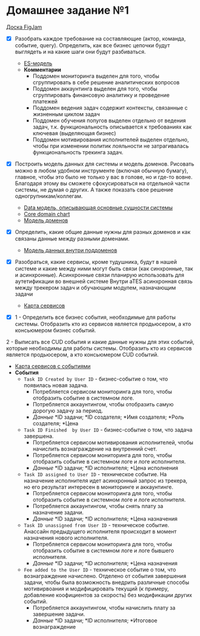 # Домашнее задание №1

[Доска FigJam](https://www.figma.com/file/Ge5Zslipb7gqV0YJta12Mb/aTES?type=whiteboard&node-id=0%3A1&t=IlnV8lPWDGEEVPsF-1)

- [x] Разобрать каждое требование на составляющие (актор, команда, событие, query). Определить, как все бизнес цепочки 
будут выглядеть и на какие шаги они будут разбиваться.
  - [ES-модель](es-model.png)
  - **Комментарии**
    - Поддомен мониторинга выделен для того, чтобы сгруппировать в себе решение аналитических вопросов
    - Поддомен аккаунтинга выделен для того, чтобы сгруппировать финансовую аналитику и проведение платежей
    - Поддомен ведения задач содержит контексты, связанные с жизненным циклом задач
    - Поддомен обучения попугов выделен отдельно от ведения задач, т.к. функциональность описывается к требованиях как 
    ключевая (выделяющая бизнес)
    - Поддомен мотивирования исполнителей выделен отдельно, чтобы при изменении политик лояльности не затрагивалась 
    функциональность трекинга задач.

- [x] Построить модель данных для системы и модель доменов. Рисовать можно в любом удобном инструменте (включая обычную 
бумагу), главное, чтобы это было не только у вас в голове, но и где-то вовне. Благодаря этому вы сможете сфокусироваться
на отдельной части системы, не думая о других. А также показать свое решение одногрупникам/коллегам.
  - [Data модель, описывающая основные сущности системы](data-model-general.png)
  - [Core domain chart](core-domain-chart.png)
  - [Модель доменов](domain-model.png)

- [x] Определить, какие общие данные нужны для разных доменов и как связаны данные между разными доменами.
  - [Модель данных внутри поддоменов](data-in-subdomain.png)

- [x] Разобраться, какие сервисы, кроме тудушника, будут в нашей системе и какие между ними могут быть связи (как 
синхронные, так и асинхронные).
Асинхронные связи планирую использовать для аутетификации во внешней системе
Внутри aTES асинхронная связь между трекером задач и обучающим модулем, назначающим задачи
  - [Карта сервисов](service-map.png)

- [x] 1 - Определить все бизнес события, необходимые для работы системы. Отобразить кто из сервисов является продьюсером, а 
кто консьюмером бизнес событий.

2 - Выписать все CUD события и какие данные нужны для этих событий, которые необходимы для работы системы. Отобразить 
кто из сервисов является продьюсером, а кто консьюмером CUD событий.
  - [Карта сервисов с событиями](events-producing-consuming.png)
  - **События**
    - `Task ID Created by User ID` - бизнес-событие о том, что появилась новая задача. 
      - Потребляется сервисом мониторинга для того, чтобы отобразить событие в системном логе.
      - Потребляется аккаунтингом, чтобы отобразить самую дорогую задачу за период.
      - *Данные* *ID задачи; *ID создателя; *Имя создателя; *Роль создателя; *Цена
    - `Task ID Finished  by User ID` - бизнес-событие о том, что задача завершена.
      - Потребляется сервисом мотивирования исполнителей, чтобы начислить вознаграждение на внутренний счет. 
      - Потребляется сервисом мониторинга для того, чтобы отобразить событие в системном логе и логе исполнителя.
      - *Данные* *ID задачи; *ID исполнителя; *Цена исполнения
    - `Task ID assigned to User ID` - техническое событие. На назначение исполнителя идет асинхронный запрос из трекера, 
    но его результат интересен в мониторинге и аккаунтинге. 
      - Потребляется сервисом мониторинга для того, чтобы отобразить событие в системном логе и логе исполнителя. 
      - Потребляется аккаунтингом, чтобы снять плату за назначение задачи.
      - *Данные* *ID задачи; *ID исполнителя; *Цена назначения
    - `Task ID unassigned from User ID` - техническое событие. Анассайн предыдущего исполнителя происходит в момент
    назначения нового исполнителя.
      - Потребляется сервисом мониторинга для того, чтобы отобразить событие в системном логе и логе бывшего исполнителя.
      - *Данные* *ID задачи; *ID исполнителя; *Цена назначения
    - `Fee added to the User ID` - техническое событие о том, что вознаграждение начислено. Отделено от события
    завершения задачи, чтобы была возможность внедрить различные способы мотивирвоания и модифицировать текущий
    (к примеру, добавление коофициентов за скорость) без модификации других событий.
      - Потребляется аккаунтингом, чтобы начислить плату за завершение задачи.
      - *Данные* *ID задачи; *ID исполнителя; *Итоговое вознаграждение